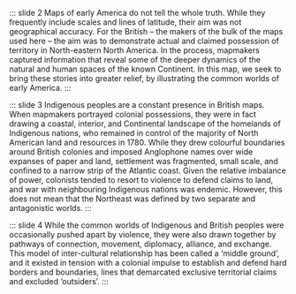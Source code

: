 ::: slide 2
Maps of early America do not tell the whole truth. While they frequently include scales and lines of latitude, their aim was not geographical accuracy. For the British – the makers of the bulk of the maps used here – the aim was to demonstrate actual and claimed possession of territory in North-eastern North America. In the process, mapmakers captured information that reveal some of the deeper dynamics of the natural and human spaces of the known Continent. In this map, we seek to bring these stories into greater relief, by illustrating the common worlds of early America.
:::

::: slide 3
Indigenous peoples are a constant presence in British maps. When mapmakers portrayed colonial possessions, they were in fact drawing a coastal, interior, and Continental landscape of the homelands of Indigenous nations, who remained in control of the majority of North American land and resources in 1780. While they drew colourful boundaries around British colonies and imposed Anglophone names over wide expanses of paper and land, settlement was fragmented, small scale, and confined to a narrow strip of the Atlantic coast. Given the relative imbalance of power, colonists tended to resort to violence to defend claims to land, and war with neighbouring Indigenous nations was endemic. However, this does not mean that the Northeast was defined by two separate and antagonistic worlds.
:::

::: slide 4
While the common worlds of Indigenous and British peoples were occasionally pushed apart by violence, they were also drawn together by pathways of connection, movement, diplomacy, alliance, and exchange. This model of inter-cultural relationship has been called a ‘middle ground’, and it existed in tension with a colonial impulse to establish and defend hard borders and boundaries, lines that demarcated exclusive territorial claims and excluded ‘outsiders’.
:::
